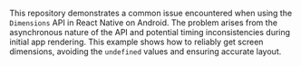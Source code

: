 This repository demonstrates a common issue encountered when using the `Dimensions` API in React Native on Android. The problem arises from the asynchronous nature of the API and potential timing inconsistencies during initial app rendering.  This example shows how to reliably get screen dimensions, avoiding the `undefined` values and ensuring accurate layout.